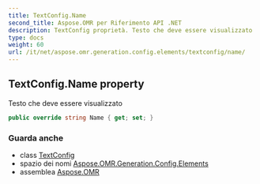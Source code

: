 ```yaml
---
title: TextConfig.Name
second_title: Aspose.OMR per Riferimento API .NET
description: TextConfig proprietà. Testo che deve essere visualizzato
type: docs
weight: 60
url: /it/net/aspose.omr.generation.config.elements/textconfig/name/
---
```

## TextConfig.Name property

Testo che deve essere visualizzato

```csharp
public override string Name { get; set; }
```

### Guarda anche

* class [TextConfig](../)
* spazio dei nomi [Aspose.OMR.Generation.Config.Elements](../../textconfig/)
* assemblea [Aspose.OMR](../../../)


